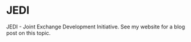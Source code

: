 <h1>JEDI</h1>

JEDI - Joint Exchange Development Initiative. See my website for a blog post on this topic.







<!--
This is a comment
	<p align="justify"> In words, <a></p>
* * * *

## Link to File and Webpage

Link to another file in GitHub itself: [myFileName](Thesis/simple_ref.md)

Link to arXiv for example: [arXiv](http://arxiv.org/)

* * * *

## Font Format

_This creates italic text_

__Whereas this creates bold texts__

* * * *
-->






